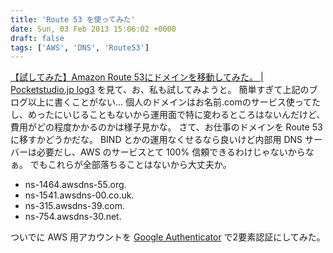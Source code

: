 ```yaml
---
title: 'Route 53 を使ってみた'
date: Sun, 03 Feb 2013 15:06:02 +0000
draft: false
tags: ['AWS', 'DNS', 'Route53']
---
```


[【試してみた】Amazon Route 53にドメインを移動してみた。 | Pocketstudio.jp log3](http://pocketstudio.jp/log3/2012/03/31/migrationg_an_existing_domain_to_route53/) を見て、お、私も試してみようと。 簡単すぎて上記のブログ以上に書くことがない... 個人のドメインはお名前.comのサービス使ってたし、めったにいじることもないから運用面で特に変わるところはないんだけど、費用がどの程度かかるのかは様子見かな。 さて、お仕事のドメインを Route 53 に移すかどうかだな。 BIND とかの運用なくせるなら良いけど内部用 DNS サーバーは必要だし、AWS のサービスとて 100% 信頼できるわけじゃないからなぁ。 でもこれらが全部落ちることはないから大丈夫か。

*   ns-1464.awsdns-55.org.
*   ns-1541.awsdns-00.co.uk.
*   ns-315.awsdns-39.com.
*   ns-754.awsdns-30.net.

ついでに AWS 用アカウントを [Google Authenticator](https://itunes.apple.com/us/app/google-authenticator/id388497605?mt=8) で2要素認証にしてみた。
